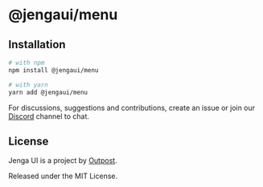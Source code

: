 # @jengaui/menu

## Installation

```sh
# with npm
npm install @jengaui/menu

# with yarn
yarn add @jengaui/menu
```

For discussions, suggestions and contributions, create an issue or join our [Discord](https://discord.gg/sHnHPnAPZj) channel to chat.

## License

Jenga UI is a project by [Outpost](https://outpost.run).

Released under the MIT License.
